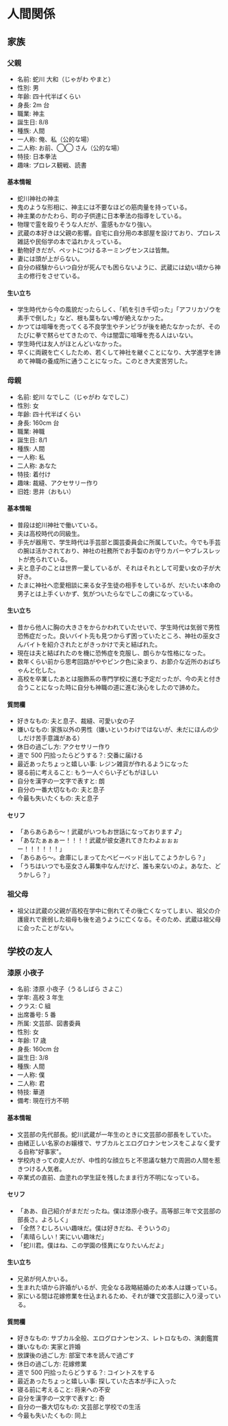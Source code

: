 # 人間関係

## 家族

### 父親

- 名前: 蛇川 大和（じゃがわ やまと）
- 性別: 男
- 年齢: 四十代半ばくらい
- 身長: 2m 台
- 職業: 神主
- 誕生日: 8/8
- 種族: 人間
- 一人称: 俺、私（公的な場）
- 二人称: お前、◯◯ さん（公的な場）
- 特技: 日本拳法
- 趣味: プロレス観戦、読書

#### 基本情報

- 蛇川神社の神主
- 鬼のような形相に、神主には不要なほどの筋肉量を持っている。
- 神主業のかたわら、町の子供達に日本拳法の指導をしている。
- 物理で霊を殴りそうな人だが、霊感もかなり強い。
- 武蔵の本好きは父親の影響。自宅に自分用の本部屋を設けており、プロレス雑誌や民俗学の本で溢れかえっている。
- 動物好きだが、ペットにつけるネーミングセンスは皆無。
- 妻には頭が上がらない。
- 自分の経験からいつ自分が死んでも困らないように、武蔵には幼い頃から神主の修行をさせている。

#### 生い立ち

- 学生時代から今の風貌だったらしく、「机を引き千切った」「アフリカゾウを素手で倒した」など、根も葉もない噂が絶えなかった。
- かつては喧嘩を売ってくる不良学生やチンピラが後を絶たなかったが、そのたびに拳で黙らせてきたので、今は闇雲に喧嘩を売る人はいない。
- 学生時代は友人がほとんどいなかった。
- 早くに両親を亡くしたため、若くして神社を継ぐことになり、大学進学を諦めて神職の養成所に通うことになった。このとき大変苦労した。

### 母親

- 名前: 蛇川 なでしこ（じゃがわ なでしこ）
- 性別: 女
- 年齢: 四十代半ばくらい
- 身長: 160cm 台
- 職業: 神職
- 誕生日: 8/1
- 種族: 人間
- 一人称: 私
- 二人称: あなた
- 特技: 着付け
- 趣味: 裁縫、アクセサリー作り
- 旧姓: 思井（おもい）

#### 基本情報

- 普段は蛇川神社で働いている。
- 夫は高校時代の同級生。
- 手先が器用で、学生時代は手芸部と園芸委員会に所属していた。今でも手芸の腕は活かされており、神社の社務所でお手製のお守りカバーやブレスレットが売られている。
- 夫と息子のことは世界一愛しているが、それはそれとして可愛い女の子が大好き。
- たまに神社へ恋愛相談に来る女子生徒の相手をしているが、だいたい本命の男子とは上手くいかず、気がついたらなでしこの虜になっている。

#### 生い立ち

- 昔から他人に胸の大きさをからかわれていたせいで、学生時代は気弱で男性恐怖症だった。良いバイト先も見つからず困っていたところ、神社の巫女さんバイトを紹介されたとがきっかけで夫と結ばれた。
- 現在は夫と結ばれたのを機に恐怖症を克服し、朗らかな性格になった。
- 数年くらい前から思考回路がややピンク色に染まり、お節介な近所のおばちゃんと化した。
- 高校を卒業したあとは服飾系の専門学校に進む予定だったが、今の夫と付き合うことになった時に自分も神職の道に進む決心をしたので諦めた。

#### 質問欄

- 好きなもの: 夫と息子、裁縫、可愛い女の子
- 嫌いなもの: 家族以外の男性（嫌いというわけではないが、未だにほんの少しだけ苦手意識がある）
- 休日の過ごし方: アクセサリー作り
- 道で 500 円拾ったらどうする？: 交番に届ける
- 最近あったちょっと嬉しい事: レジン雑貨が作れるようになった
- 寝る前に考えること: もう一人ぐらい子どもがほしい
- 自分を漢字の一文字で表すと: 朗
- 自分の一番大切なもの: 夫と息子
- 今最も失いたくもの: 夫と息子

#### セリフ

- 「あらあらあら～！武蔵がいつもお世話になっております ♪」
- 「あなたぁぁぁー！！！！武蔵が彼女連れてきたわよぉぉぉー！！！！！！」
- 「あらあら〜。倉庫にしまってたベビーベッド出してこようかしら？」
- 「うちはいつでも巫女さん募集中なんだけど、誰も来ないのよ。あなた、どうかしら？」

### 祖父母

- 祖父は武蔵の父親が高校在学中に倒れてその後亡くなってしまい、祖父の介護疲れで衰弱した祖母も後を追うように亡くなる。そのため、武蔵は祖父母に会ったことがない。

## 学校の友人

### 漆原 小夜子

- 名前: 漆原 小夜子（うるしばら さよこ）
- 学年: 高校 3 年生
- クラス: C 組
- 出席番号: 5 番
- 所属: 文芸部、図書委員
- 性別: 女
- 年齢: 17 歳
- 身長: 160cm 台
- 誕生日: 3/8
- 種族: 人間
- 一人称: 僕
- 二人称: 君
- 特技: 華道
- 備考: 現在行方不明

#### 基本情報

- 文芸部の先代部長。蛇川武蔵が一年生のときに文芸部の部長をしていた。
- 由緒正しい名家のお嬢様で、サブカルとエログロナンセンスをこよなく愛する自称"好事家"。
- 学校内きっての変人だが、中性的な顔立ちと不思議な魅力で周囲の人間を惹きつける人気者。
- 卒業式の直前、血塗れの学生証を残したまま行方不明になっている。

#### セリフ

- 「ああ、自己紹介がまだだったね。僕は漆原小夜子。高等部三年で文芸部の部長さ。よろしく」
- 「全然？むしろいい趣味だ。僕は好きだね、そういうの」
- 「素晴らしい！実にいい趣味だ」
- 「蛇川君。僕はね、この学園の怪異になりたいんだよ」

#### 生い立ち

- 兄弟が何人かいる。
- 生まれた頃から許婚がいるが、完全なる政略結婚のため本人は嫌っている。
- 家にいる間は花嫁修業を仕込まれるため、それが嫌で文芸部に入り浸っている。

#### 質問欄

- 好きなもの: サブカル全般、エログロナンセンス、レトロなもの、演劇鑑賞
- 嫌いなもの: 実家と許婚
- 放課後の過ごし方: 部室で本を読んで過ごす
- 休日の過ごし方: 花嫁修業
- 道で 500 円拾ったらどうする？: コイントスをする
- 最近あったちょっと嬉しい事: 探していた古本が手に入った
- 寝る前に考えること: 将来への不安
- 自分を漢字の一文字で表すと: 奇
- 自分の一番大切なもの: 文芸部と学校での生活
- 今最も失いたくもの: 同上
